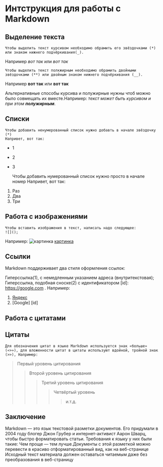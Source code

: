 # Интструкция для работы с Markdown

## Выделение текста

    Чтобы выделить текст курсивом необходимо обрамить его звёздочками (*) или знаком нижнего подчёркивания(_).

Например _вот так_ или _вот так_

    Чтобы выделить текст полкжирным необходимо обрамить двойными звёздочками (**) или двойным знаком нижнего подчёркивания (__).

Например **вот так** или **вот так**

Альтернативные способы курсива и полужирные нужны чтоб можно было совмещать их вместе.Например:
_текст может быть курсивом и при этом **полужирным**_.

## Списки

    Чтобы добавить ненумерованный список нужно добавть в начале звёздочку (*)
    Напривет, вот так:

- 1
- 2
- 3

  Чтобы добавить нумерованный список нужно просто в начале номер
  Напривет, вот так:

1. Раз
2. Два
3. Три

## Работа с изображениями

    Чтобы вставить изображения в текст, написать надо следующее:
    ![]();

Например:
![картинка](./sea.jpg)
[картинка](./sea.jpg)

## Ссылки

Markdown поддерживает два стиля оформления ссылок:

Гиперссылка(1), с немедленным указанием адреса (внутритекстовая);
Гиперссылка, подобная сноске(2) с идентификатором [id]: https://google.com . Например:

1. [Яндекс](https://yandex.ru)
2. [Google] [id]

## Работа с цитатами

## Цитаты

    Для обозначения цитат в языке Markdown используется знак «больше» («>»), для вложенности цитат в цитаты используют вдойной, тройной знак (>>), Например:

> Первый уровень цитирования
>
> > Второй уровень цитирования
> >
> > > Третий уровень цитирования
> > >
> > > > Четвёртый уровень
> > > >
> > > > > и.т.д.

## Заключение

Markdown — это язык текстовой разметки документов. Его придумали в 2004 году блогер Джон Грубер и интернет-активист Аарон Шварц, чтобы быстро форматировать статьи. Требования к языку у них были такие:
Чем проще — тем лучше.Документы с этой разметкой можно перевести в красиво отформатированный вид, как на веб-странице
Исходный текст материала должен оставаться читаемым даже без преобразования в веб-страницу
